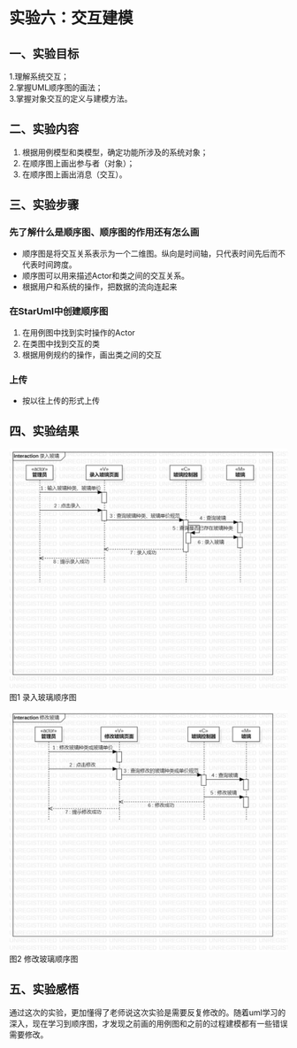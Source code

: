 # 实验六：交互建模  

## 一、实验目标

 1.理解系统交互；  
 2.掌握UML顺序图的画法；  
 3.掌握对象交互的定义与建模方法。 


## 二、实验内容

 1. 根据用例模型和类模型，确定功能所涉及的系统对象；
 2. 在顺序图上画出参与者（对象）；
 3. 在顺序图上画出消息（交互）。

## 三、实验步骤

### 先了解什么是顺序图、顺序图的作用还有怎么画
  - 顺序图是将交互关系表示为一个二维图。纵向是时间轴，只代表时间先后而不代表时间跨度。
  - 顺序图可以用来描述Actor和类之间的交互关系。
  - 根据用户和系统的操作，把数据的流向连起来

### 在StarUml中创建顺序图
  1. 在用例图中找到实时操作的Actor
  2. 在类图中找到交互的类
  3. 根据用例规约的操作，画出类之间的交互

### 上传
  - 按以往上传的形式上传


## 四、实验结果

![顺序图1](./model6-0.jpg)  
图1 录入玻璃顺序图

![顺序图2](./model6-1.jpg)  
图2 修改玻璃顺序图

## 五、实验感悟
通过这次的实验，更加懂得了老师说这次实验是需要反复修改的。随着uml学习的深入，现在学习到顺序图，才发现之前画的用例图和之前的过程建模都有一些错误需要修改。